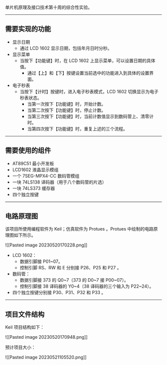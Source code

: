 
单片机原理及接口技术第十周的综合性实验。

---

## 需要实现的功能

- 显示日期
	- 通过 LCD 1602 显示日期，包括年月日时分秒。
- 显示菜单
	- 当按下【功能键】时，在 LCD 1602 上显示菜单，可以设置日期的具体值。
		- 通过【上】和【下】按键设置当前选中的功能进入到具体的设置界面。
- 电子秒表
	- 当按下【计时】按键时，进入电子秒表模式，LCD 1602 切换显示为电子秒表状态。
		- 当第一次按下【功能键】时，开始计数。
		- 当第二次按下【功能键】时，停止计数。
		- 当第三次按下【功能键】时，当前计数值显示到数码管上、清零计时。
		- 当第四次按下【功能键】时，重复上述的三个流程。

---

## 需要使用的组件

- AT89C51 最小开发板
- LCD1602 液晶显示模组
- 一个 7SEG-MPX4-CC 数码管模组
- 一块 74LS138 译码器（用于八个数码管的片选）
- 一块 74LS373 缓存器
- 四个独立按键

---

## 电路原理图

该项目所使用编程软件为 Keil；仿真软件为 Protues 。Protues 中绘制的电路原理图如下所示。

![[Pasted image 20230520170228.png]]

- LCD 1602：
	- 数据引脚接 P01~07。
	- 控制引脚 RS、RW 和 E 分别接 P26、P25 和 P27 。
- 数码管：
	- 数据引脚接 373 的 Q0~7（373 的 D0~7 接 P00~07）。
	- 控制引脚接 38 译码器的 Y0~4（38 译码器的三个输入为 P22~24）。
- 四个独立按键分别接 P30、P31、P32 和 P33 。

---

## 项目文件结构

Keil 项目结构如下：

![[Pasted image 20230520170948.png]] 

预计项目大小：

![[Pasted image 20230521105520.png]]




